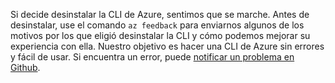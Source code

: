 Si decide desinstalar la CLI de Azure, sentimos que se marche. Antes de desinstalar, use el comando `az feedback` para enviarnos algunos de los motivos por los que eligió desinstalar la CLI y cómo podemos mejorar su experiencia con ella. Nuestro objetivo es hacer una CLI de Azure sin errores y fácil de usar. Si encuentra un error, puede [notificar un problema en Github](https://github.com/Azure/azure-cli/issues).